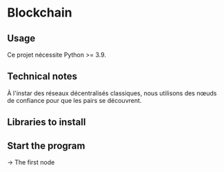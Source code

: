# Blockchain

## Usage

Ce projet nécessite Python >= 3.9.

## Technical notes

À l'instar des réseaux décentralisés classiques,
nous utilisons des nœuds de confiance pour que les pairs se découvrent.



## Libraries to install

## Start the program
-> The first node
